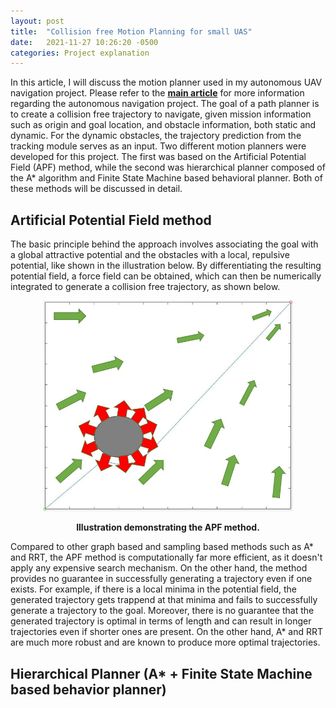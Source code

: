 ```yaml
---
layout: post
title:  "Collision free Motion Planning for small UAS"
date:   2021-11-27 10:26:20 -0500
categories: Project explanation
---
```

In this article, I will discuss the motion planner used in my autonomous UAV navigation project. Please refer to the [**main article**](https://github.com/rachitpras/UAV_autonomous_navigation/blob/main/_posts/2021-11-23-A-Remote-ID-based-autonomous-navigation-framework-for-small-UAS.md) for more information regarding the autonomous navigation project. The goal of a path planner is to create a collision free trajectory to navigate, given mission information such as origin and goal location, and obstacle information, both static and dynamic. For the dynamic obstacles, the trajectory prediction from the tracking module serves as an input. Two different motion planners were developed for this project. The first was based on the Artificial Potential Field (APF) method, while the second was hierarchical planner composed of the A* algorithm and Finite State Machine based behavioral planner. Both of these methods will be discussed in detail.

## Artificial Potential Field method

The basic principle behind the approach involves associating  the goal with a global attractive potential and the obstacles with a local, repulsive potential, like shown in the illustration below. By differentiating the resulting potential field, a force field can be obtained, which can then be numerically integrated to generate a collision free trajectory, as shown below.

<p align = "center">
  <img src="https://github.com/rachitpras/UAV_autonomous_navigation/blob/main/images/apf_example.jpg" alt="Illustration demonstrating the APF method" width="400"/> 
</p> 
<p align = "center">
  <b>Illustration demonstrating the APF method.</b>
</p> 

Compared to other graph based and sampling based methods such as A* and RRT, the APF method is computationally far more efficient, as it doesn't apply any expensive search mechanism. On the other hand, the method provides no guarantee in successfully generating a trajectory even if one exists. For example, if there is a local minima in the potential field, the generated trajectory gets trappend at that minima and fails to successfully generate a trajectory to the goal. Moreover, there is no guarantee that the generated trajectory is optimal in terms of length and can result in longer trajectories even if shorter ones are present. On the other hand, A* and RRT are much more robust and are known to produce more optimal trajectories.

## Hierarchical Planner (A* + Finite State Machine based behavior planner)
